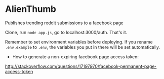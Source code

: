 # AlienThumb
Publishes trending reddit submissions to a facebook page

Clone, run `node app.js`, go to localhost:3000/auth. That's it.

Remember to set environment variables before deploying. If you rename `.env.example` to `.env`, the variables you put in there will be set automatically. 

- How to generate a non-expiring facebook page access token:

http://stackoverflow.com/questions/17197970/facebook-permanent-page-access-token
